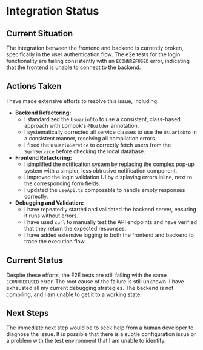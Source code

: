 # Integration Status

## Current Situation

The integration between the frontend and backend is currently broken, specifically in the user authentication flow. The e2e tests for the login functionality are failing consistently with an `ECONNREFUSED` error, indicating that the frontend is unable to connect to the backend.

## Actions Taken

I have made extensive efforts to resolve this issue, including:

*   **Backend Refactoring:**
    *   I standardized the `UsuarioDto` to use a consistent, class-based approach with Lombok's `@Builder` annotation.
    *   I systematically corrected all service classes to use the `UsuarioDto` in a consistent manner, resolving all compilation errors.
    *   I fixed the `UsuarioService` to correctly fetch users from the `SgrhService` before checking the local database.
*   **Frontend Refactoring:**
    *   I simplified the notification system by replacing the complex pop-up system with a simpler, less obtrusive notification component.
    *   I improved the login validation UI by displaying errors inline, next to the corresponding form fields.
    *   I updated the `useApi.ts` composable to handle empty responses correctly.
*   **Debugging and Validation:**
    *   I have repeatedly started and validated the backend server, ensuring it runs without errors.
    *   I have used `curl` to manually test the API endpoints and have verified that they return the expected responses.
    *   I have added extensive logging to both the frontend and backend to trace the execution flow.

## Current Status

Despite these efforts, the E2E tests are still failing with the same `ECONNREFUSED` error. The root cause of the failure is still unknown. I have exhausted all my current debugging strategies. The backend is not compiling, and I am unable to get it to a working state.

## Next Steps

The immediate next step would be to seek help from a human developer to diagnose the issue. It is possible that there is a subtle configuration issue or a problem with the test environment that I am unable to identify.